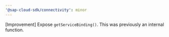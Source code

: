 ```yaml
---
'@sap-cloud-sdk/connectivity': minor
---
```


[Improvement] Expose `getServiceBinding()`. This was previously an internal function.
